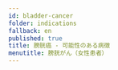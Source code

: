 ```yaml
---
id: bladder-cancer
folder: indications
fallback: en
published: true
title: 膀胱癌 - 可能性のある病徴
menutitle: 膀胱がん（女性患者）
---
```

